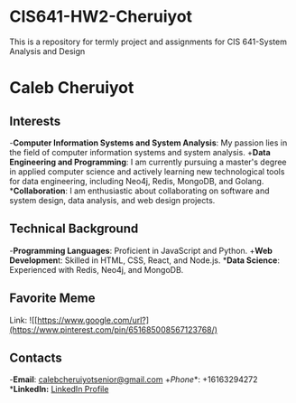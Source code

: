 # CIS641-HW2-Cheruiyot
This is a repository for termly project and assignments for CIS 641-System Analysis and Design
# Caleb Cheruiyot
## Interests
-**Computer Information Systems and System Analysis**: My passion lies in the field of computer information systems and system analysis.
+**Data Engineering and Programming**: I am currently pursuing a master's degree in applied computer science and actively learning new technological tools for data engineering, including Neo4j, Redis, MongoDB, and Golang.
***Collaboration**: I am enthusiastic about collaborating on software and system design, data analysis, and web design projects.
## Technical Background
-**Programming Languages**: Proficient in JavaScript and Python.
+**Web Developmen**t: Skilled in HTML, CSS, React, and Node.js.
***Data Science**: Experienced with Redis, Neo4j, and MongoDB.
## Favorite Meme
Link: ![[https://www.google.com/url?](https://www.pinterest.com/pin/651685008567123768/)
## Contacts
-**Email**: calebcheruiyotsenior@gmail.com
+*Phone**: +16163294272
***LinkedIn:** [LinkedIn Profile](https://www.linkedin.com/in/caleb-cheruiyot)

